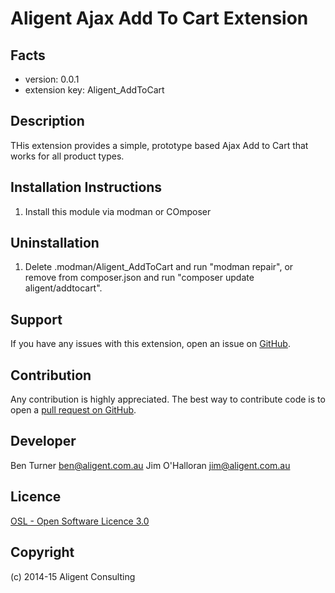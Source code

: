 Aligent Ajax Add To Cart Extension
=====================

Facts
-----
- version: 0.0.1
- extension key: Aligent_AddToCart

Description
-----------
THis extension provides a simple, prototype based Ajax Add to Cart that works for all product types.

Installation Instructions
-------------------------
1. Install this module via modman or COmposer

Uninstallation
--------------
1. Delete .modman/Aligent_AddToCart and run "modman repair", or remove from composer.json and run "composer update aligent/addtocart".

Support
-------
If you have any issues with this extension, open an issue on [GitHub](https://github.com/aligent/Aligent_AddToCart/issues).

Contribution
------------
Any contribution is highly appreciated. The best way to contribute code is to open a [pull request on GitHub](https://help.github.com/articles/using-pull-requests).

Developer
---------
Ben Turner <ben@aligent.com.au>
Jim O'Halloran <jim@aligent.com.au>

Licence
-------
[OSL - Open Software Licence 3.0](http://opensource.org/licenses/osl-3.0.php)

Copyright
---------
(c) 2014-15 Aligent Consulting
